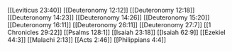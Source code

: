 [[Leviticus 23:40]]
[[Deuteronomy 12:12]]
[[Deuteronomy 12:18]]
[[Deuteronomy 14:23]]
[[Deuteronomy 14:26]]
[[Deuteronomy 15:20]]
[[Deuteronomy 16:11]]
[[Deuteronomy 26:11]]
[[Deuteronomy 27:7]]
[[1 Chronicles 29:22]]
[[Psalms 128:1]]
[[Isaiah 23:18]]
[[Isaiah 62:9]]
[[Ezekiel 44:3]]
[[Malachi 2:13]]
[[Acts 2:46]]
[[Philippians 4:4]]
